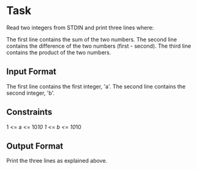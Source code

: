 # Task

Read two integers from STDIN and print three lines where:

The first line contains the sum of the two numbers.
The second line contains the difference of the two numbers (first - second).
The third line contains the product of the two numbers.

## Input Format

The first line contains the first integer, 'a'. The second line contains the second integer, 'b'.

## Constraints

1 <= a <= 10*10
1 <= b <= 10*10

## Output Format

Print the three lines as explained above.
